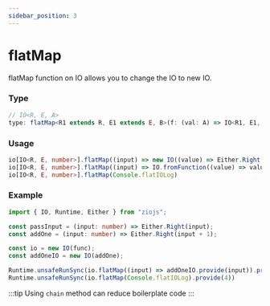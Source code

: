 ```yaml
---
sidebar_position: 3
---
```


# flatMap

flatMap function on IO allows you to change the IO to new IO.

### Type

```typescript
// IO<R, E, A>
type: flatMap<R1 extends R, E1 extends E, B>(f: (val: A) => IO<R1, E1, B>): IO<R1, E, B>
```

### Usage

```typescript
io[IO<R, E, number>].flatMap((input) => new IO((value) => Either.Right(value + 1)))
io[IO<R, E, number>].flatMap((input) => IO.fromFunction((value) => value + 1))
io[IO<R, E, number>].flatMap(Console.flatIOLog)
```

### Example

```typescript
import { IO, Runtime, Either } from "ziojs";

const passInput = (input: number) => Either.Right(input);
const addOne = (input: number) => Either.Right(input + 1);

const io = new IO(func);
const addOneIO = new IO(addOne);

Runtime.unsafeRunSync(io.flatMap((input) => addOneIO.provide(input)).provide(4)) // 5
Runtime.unsafeRunSync(io.flatMap(Console.flatIOLog).provide(4))
```

:::tip
Using `chain` method can reduce boilerplate code
:::